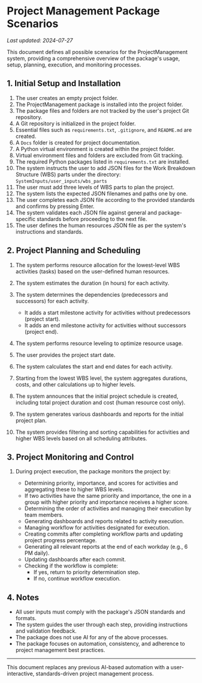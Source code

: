 # Project Management Package Scenarios

*Last updated: 2024-07-27*

This document defines all possible scenarios for the ProjectManagement system, providing a comprehensive overview of the package's usage, setup, planning, execution, and monitoring processes.

## 1. Initial Setup and Installation

1. The user creates an empty project folder.
2. The ProjectManagement package is installed into the project folder.
3. The package files and folders are not tracked by the user's project Git repository.
4. A Git repository is initialized in the project folder.
5. Essential files such as `requirements.txt`, `.gitignore`, and `README.md` are created.
6. A `Docs` folder is created for project documentation.
7. A Python virtual environment is created within the project folder.
8. Virtual environment files and folders are excluded from Git tracking.
9. The required Python packages listed in `requirements.txt` are installed.
10. The system instructs the user to add JSON files for the Work Breakdown Structure (WBS) parts under the directory:  
    `SystemInputs/user_inputs/wbs_parts`
11. The user must add three levels of WBS parts to plan the project.
12. The system lists the expected JSON filenames and paths one by one.
13. The user completes each JSON file according to the provided standards and confirms by pressing Enter.
14. The system validates each JSON file against general and package-specific standards before proceeding to the next file.
15. The user defines the human resources JSON file as per the system's instructions and standards.

## 2. Project Planning and Scheduling

1. The system performs resource allocation for the lowest-level WBS activities (tasks) based on the user-defined human resources.
2. The system estimates the duration (in hours) for each activity.
3. The system determines the dependencies (predecessors and successors) for each activity.

   * It adds a start milestone activity for activities without predecessors (project start).
   * It adds an end milestone activity for activities without successors (project end).

4. The system performs resource leveling to optimize resource usage.
5. The user provides the project start date.
6. The system calculates the start and end dates for each activity.
7. Starting from the lowest WBS level, the system aggregates durations, costs, and other calculations up to higher levels.
8. The system announces that the initial project schedule is created, including total project duration and cost (human resource cost only).
9. The system generates various dashboards and reports for the initial project plan.
10. The system provides filtering and sorting capabilities for activities and higher WBS levels based on all scheduling attributes.

## 3. Project Monitoring and Control

1. During project execution, the package monitors the project by:

   * Determining priority, importance, and scores for activities and aggregating these to higher WBS levels.
   * If two activities have the same priority and importance, the one in a group with higher priority and importance receives a higher score.
   * Determining the order of activities and managing their execution by team members.
   * Generating dashboards and reports related to activity execution.
   * Managing workflow for activities designated for execution.
   * Creating commits after completing workflow parts and updating project progress percentage.
   * Generating all relevant reports at the end of each workday (e.g., 6 PM daily).
   * Updating dashboards after each commit.
   * Checking if the workflow is complete:
     * If yes, return to priority determination step.
     * If no, continue workflow execution.

## 4. Notes

* All user inputs must comply with the package's JSON standards and formats.
* The system guides the user through each step, providing instructions and validation feedback.
* The package does not use AI for any of the above processes.
* The package focuses on automation, consistency, and adherence to project management best practices.

---

This document replaces any previous AI-based automation with a user-interactive, standards-driven project management process.
